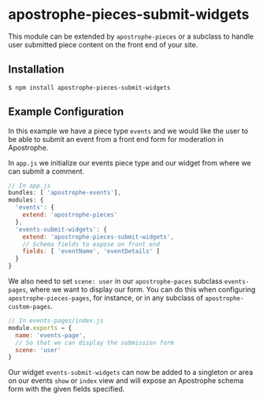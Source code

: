 # apostrophe-pieces-submit-widgets

This module can be extended by `apostrophe-pieces` or a subclass to handle user submitted piece content on the front end of your site.

## Installation

    $ npm install apostrophe-pieces-submit-widgets

## Example Configuration

In this example we have a piece type `events` and we would like the user to be able to submit an event from a front end form for moderation in Apostrophe.

In `app.js` we initialize our events piece type and our widget from where we can submit a comment.

```javascript
// In app.js
bundles: [ 'apostrophe-events'],
modules: {
  'events': {
    extend: 'apostrophe-pieces'
  },
  'events-submit-widgets': {
    extend: 'apostrophe-pieces-submit-widgets',
    // Schema fields to expose on front end
    fields: [ 'eventName', 'eventDetails' ]
  }
}
```

We also need to set `scene: user` in our `apostrophe-paces` subclass `events-pages`, where we want to display our form. You can do this when configuring `apostrophe-pieces-pages`, for instance, or in any subclass of `apostrophe-custom-pages`.

```javascript
// In events-pages/index.js
module.exports = {
  name: 'events-page',
  // So that we can display the submission form
  scene: 'user'
}
```

Our widget `events-submit-widgets` can now be added to a singleton or area on our events `show` or `index` view and will expose an Apostrophe schema form with the given fields specified.

